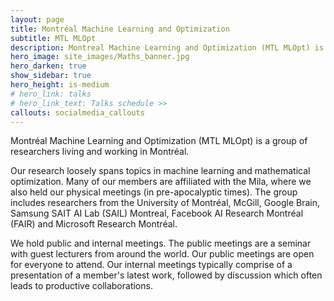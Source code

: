 ```yaml
---
layout: page
title: Montréal Machine Learning and Optimization
subtitle: MTL MLOpt
description: Montreal Machine Learning and Optimization (MTL MLOpt) is a group of researchers living and working in Montréal.
hero_image: site_images/Maths_banner.jpg
hero_darken: true
show_sidebar: true
hero_height: is-medium
# hero_link: talks
# hero_link_text: Talks schedule >>
callouts: socialmedia_callouts
---
```


Montréal Machine Learning and Optimization (MTL MLOpt) is a group of researchers living and working in Montréal.

Our research loosely spans topics in machine learning and mathematical optimization. Many of our members are affiliated with the Mila, where we also held our physical meetings (in pre-apocalyptic times). The group includes researchers from the University of Montréal, McGill, Google Brain, Samsung SAIT AI Lab (SAIL) Montreal, Facebook AI Research Montréal (FAIR) and Microsoft Research Montréal.

We hold public and internal meetings. The public meetings are a seminar with guest lecturers from around the world. Our public meetings are open for everyone to attend. Our internal meetings typically comprise of a presentation of a member's latest work, followed by discussion which often leads to productive collaborations.
